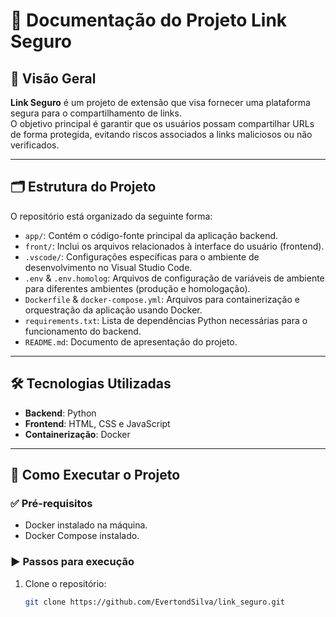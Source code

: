 # 📄 Documentação do Projeto Link Seguro

## 📌 Visão Geral

**Link Seguro** é um projeto de extensão que visa fornecer uma plataforma segura para o compartilhamento de links.  
O objetivo principal é garantir que os usuários possam compartilhar URLs de forma protegida, evitando riscos associados a links maliciosos ou não verificados.

---

## 🗂 Estrutura do Projeto

O repositório está organizado da seguinte forma:

- `app/`: Contém o código-fonte principal da aplicação backend.
- `front/`: Inclui os arquivos relacionados à interface do usuário (frontend).
- `.vscode/`: Configurações específicas para o ambiente de desenvolvimento no Visual Studio Code.
- `.env` & `.env.homolog`: Arquivos de configuração de variáveis de ambiente para diferentes ambientes (produção e homologação).
- `Dockerfile` & `docker-compose.yml`: Arquivos para containerização e orquestração da aplicação usando Docker.
- `requirements.txt`: Lista de dependências Python necessárias para o funcionamento do backend.
- `README.md`: Documento de apresentação do projeto.

---

## 🛠 Tecnologias Utilizadas

- **Backend**: Python  
- **Frontend**: HTML, CSS e JavaScript  
- **Containerização**: Docker  

---

## 🚀 Como Executar o Projeto

### ✅ Pré-requisitos

- Docker instalado na máquina.
- Docker Compose instalado.

### ▶️ Passos para execução

1. Clone o repositório:

   ```bash
   git clone https://github.com/EvertondSilva/link_seguro.git
